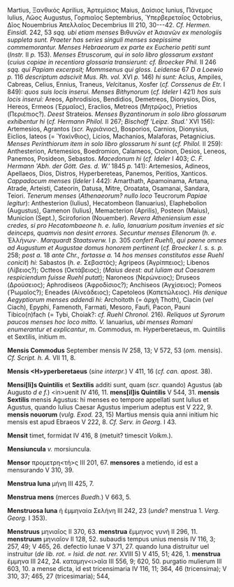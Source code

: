 Martius, Ξανθικός Aprilius, Ἀρτεμίσιος Maius, Δαίσιος Iunius, Πάνεμος
Iulius, Λῶος Augustus, Γορπιαῖος Septembrius, Ὑπερβερεταῖος Octobrius,
Δῖος Nouembrius Ἀπελλαῖος Decembrius III 210, 30---42. *Cf. Hermen.
Einsidl.* 242, 53 *sqq. ubi etiam menses* Βιθυνῶν *et* Ἀσιανῶν *ex
menologiis suppleta sunt. Praeter has series singuli menses saepissime
commemorantur. Menses Hebraeorum ex parte ex Eucherio petiti sunt*
(*Instr.* II *p.* 153). *Menses Etruscorum, qui in solo libro glossarum
exstant* (*cuius copiae in recentiora glossaria transierunt: cf.
Broecker Phil.* II 246 *sqq. qui Papiam excerpsit; Mommsenus qui gloss.
Leidense* 67 *D a Loewio p.* 116 *descriptum adscivit Mus. Rh. vol.*
XVI *p.* 146) *hi sunt:* Aclus, Ampiles, Cabreas, Celius, Ennius,
Traneus, *Vel*citanus, Xosfer (*cf. Corssenus de Etr.* I 849): *quos
suis locis inserui. Menses Bithynorum* (*cf. Ideler* I 421) *hos suis
locis inserui:* Areos, Aphrodisios, Bendidios, Demetreos, Dionysios,
Dios, Hereos, Ermeos (Ἑρμαῖος), Eraclios, Metreos (Μητρῷος), Prietios
(Περιέπιος?). *Deest* Strateios. *Menses Byzantinorum in solo libro
glossarum exhibentur hi* (*cf. Hermann Philol.* II 267; *Bischoff
'Leipz. Stud.'* XVI 156): Artemesios, Agrantos (*scr.* Ἀγριάνιος),
Bosporios, Carnios, Dionysius, Eiclios, Iateos (= Ὑακίνθιος), Licios,
Machanios, Malaforas, Petagnicius. *Menses Perinthiorum item in solo
libro glossa­rum hi sunt* (*cf. Philol.* II 259): Anthesterion,
Artemesios, Boedromion, Calameos, Croinon, Desios, Leneos, Panemos,
Posideon, Sebastos. *Macedonum hi* (*cf. Ideler* I 403; *C. F. Hermann
'Abh. der Gött. Ges. d. W.'* 1845 *p.* 141): Artemesios, Adineos,
Apellaeos, Dios, Distros, Hyperbereteas, Panemos, Peritios, Xanticos.
*Cappadocum menses* (*Ideler* I 442): Amarthath, Apamoinama, Artana,
Atrade, Arteisti, Cateorin, Datusa, Mitre, Oroatata, Osamanai, Sandara,
Teiori. *Tenerum menses* (*Athenaeorum? nullo loco* Teucrorum *Papiae
legitur*): Anthesterion (Iulius), Hecatombeon (Ianuarius), Elaphebolion
(Augustus), Gamenon (Iulius), Memacterion (Aprilis), Posteon (Maius),
Municion (Sept.), Sciroforion (Nouember). *Revera Atheniensium esse
credes, si pro Hecatombaeone h. e. Iulio, Ianuarium positum invenies et
sic deinceps, quam­vis non desint errores. Secuntur menses Ellenorum*
(*h. e.* Ἑλλήνων·. *Marquardt Staatsverw.* I *p.* 305 *confert Ruehl*),
*qui paene omnes ad Augustum et Augustae domus honorem pertinent* (*cf.
Broecker l. s. s. p.* 258; *post a.* 18 *ante Chr., fortasse a.* 14 *hos
menses constitutos esse Ruehl conicit*) *hi:* Sabastos (*h. e.*
Σεβαστός); Agripeos (Ἀγρίππειος); Libenos (Λίβειος?); Octteos
(Οκτάβειος); (*Maius deest: aut Iuliam aut Caesarem respiciendum
fuisse Ruehl putat*); Naroneos (Νερώνειος); Druseos (Δρούσειος);
Aphrodiseos (Ἀφροδίσιος?); Anchiseos (Ἀγχίσειος); Pomeos (Ῥωμαῖος?);
Eneades (Αἰνεάδειος); Capetoleos (Καπετώλειος). *His denique Aegyptiorum
menses addendi hi:* Archoitoth (= ἀρχὴ Thoth), Ciacin (*vel* Ciach),
Epyphi, Famenoth, Farmati, Mesoro, Faufi, Pacon, Pauni Tibico(n)fach (=
Tybi, Choiak?: *cf. Ruehl Chronol.* 216). *Reliquos ut Syrorum paucos
menses hoc loco mitto. V.* Ianuarius, *ubi menses Romani enumerantur et
explicantur*, m. Commodus, m. Hyperberetaeus, m. Quintilis et Sextilis,
initium m.

**Mensis Commodus** September mensis IV 258, 13; V 572, 53 (*om.*
mensis). *Cf. Script. h. A.* VII 11, 8.

**Mensis \<H\>yperberetaeus** (*sine interpr.*) V 411, 16 (*cf. can.
apost.* 38).

**Mensi[li]s Quintilis** et **Sextilis** additi sunt, quam (*scr*.
quando) Agustus (ab Augusto *d e f.*) \<in\>uenit IV 416, 11.
**mens[il]is Quintilis** V 544, 31. **mensis Sextilis** mensis
Agustus: hi menses eo tempore appellati sunt Iulius et Agustus, quando
Iulius Caesar Agustus imperium adeptus est V 222, 9. **mensis nouorum**
(*vulg. Exod.* 23, 15) Martius mensis quia anni initium hic mensis est
apud Ebraeos V 222, 8. *Cf. Serv. in Georg.* I 43.

**Mensit** timet, formidat IV 416, 8 (metuit? timescit *Volkm.*).

**Mensiuncula** *v.* morsiuncula.

**Mensor** προμετρη\<τή\>ς III 201, 67. **mensores** a metiendo, id est
a mensurando V 310, 39.

**Menstrua luna** μήνη III 425, 7.

**Menstrua mens** (merces *Buedh.*) V 663, 5.

**Menstruosa luna** ἡ ἐμμηναία Σελήνη III 242, 23 (*unde*? menstrua 1.
*Verg. Ge­org.* I 353).

**Menstruus** μηνιαῖος II 370, 63. **menstrua** ἔμμηνος γυνή II 296, 11.
**menstruum** μηνιαῖον II 128, 52. subaudis tempus unius mensis IV 116,
3; 257, 49; V 465, 26. defectio lunae V 371, 27. quando luna distruitur
uel instruitur (*de lib. rot. = Isid. de nat. rer.* XVIII 5) V 415, 51;
426, 1. **menstrua** ἔμμηνα III 242, 24. καταμην\<ι\>αῖα III 556, 9;
620, 50. purgatio mulierum III 603, 10. a mense dicta, id est
tricensimaria IV 116, 11; 364, 46 (tricensima); V 310, 37; 465, 27
(tricesimaria); 544,
